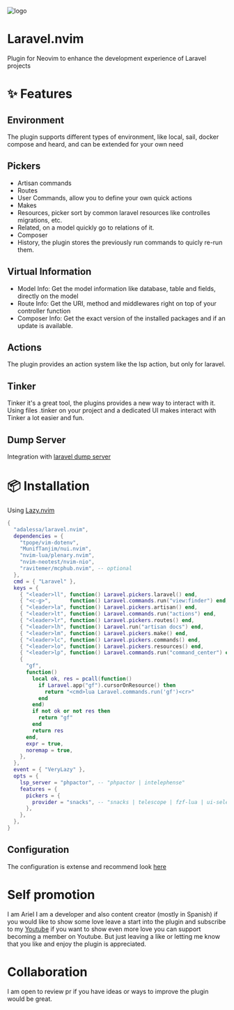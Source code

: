 ![logo](img/logo.png)
# Laravel.nvim
Plugin for Neovim to enhance the development experience of Laravel projects


# ✨ Features

## Environment
The plugin supports different types of environment, like local, sail, docker compose and heard, and can be extended for your own need

## Pickers
- Artisan commands
- Routes
- User Commands, allow you to define your own quick actions
- Makes
- Resources, picker sort by common laravel resources like controlles migrations, etc.
- Related, on a model quickly go to relations of it.
- Composer
- History, the plugin stores the previously run commands to quicly re-run them.

## Virtual Information
- Model Info: Get the model information like database, table and fields, directly on the model
- Route Info: Get the URI, method and middlewares right on top of your controller function
- Composer Info: Get the exact version of the installed packages and if an update is available.

## Actions
The plugin provides an action system like the lsp action, but only for laravel.

## Tinker
Tinker it's a great tool, the plugins provides a new way to interact with it.
Using files .tinker on your project and a dedicated UI makes interact with Tinker
a lot easier and fun.

## Dump Server
Integration with [laravel dump server](https://github.com/beyondcode/laravel-dump-server)

# 📦 Installation

Using [Lazy.nvim](https://github.com/foke/lazy.nvim)
```lua
{
  "adalessa/laravel.nvim",
  dependencies = {
    "tpope/vim-dotenv",
    "MunifTanjim/nui.nvim",
    "nvim-lua/plenary.nvim",
    "nvim-neotest/nvim-nio",
    "ravitemer/mcphub.nvim", -- optional
  },
  cmd = { "Laravel" },
  keys = {
    { "<leader>ll", function() Laravel.pickers.laravel() end,              desc = "Laravel: Open Laravel Picker" },
    { "<c-g>",      function() Laravel.commands.run("view:finder") end,    desc = "Laravel: Open View Finder" },
    { "<leader>la", function() Laravel.pickers.artisan() end,              desc = "Laravel: Open Artisan Picker" },
    { "<leader>lt", function() Laravel.commands.run("actions") end,        desc = "Laravel: Open Actions Picker" },
    { "<leader>lr", function() Laravel.pickers.routes() end,               desc = "Laravel: Open Routes Picker" },
    { "<leader>lh", function() Laravel.run("artisan docs") end,            desc = "Laravel: Open Documentation" },
    { "<leader>lm", function() Laravel.pickers.make() end,                 desc = "Laravel: Open Make Picker" },
    { "<leader>lc", function() Laravel.pickers.commands() end,             desc = "Laravel: Open Commands Picker" },
    { "<leader>lo", function() Laravel.pickers.resources() end,            desc = "Laravel: Open Resources Picker" },
    { "<leader>lp", function() Laravel.commands.run("command_center") end, desc = "Laravel: Open Command Center" },
    {
      "gf",
      function()
        local ok, res = pcall(function()
          if Laravel.app("gf").cursorOnResource() then
            return "<cmd>lua Laravel.commands.run('gf')<cr>"
          end
        end)
        if not ok or not res then
          return "gf"
        end
        return res
      end,
      expr = true,
      noremap = true,
    },
  },
  event = { "VeryLazy" },
  opts = {
    lsp_server = "phpactor", -- "phpactor | intelephense"
    features = {
      pickers = {
        provider = "snacks", -- "snacks | telescope | fzf-lua | ui-select"
      },
    },
  },
}
```

## Configuration
The configuration is extense and recommend look [here](lua/laravel/options/default.lua)

# Self promotion
I am Ariel I am a developer and also content creator (mostly in Spanish)
if you would like to show some love leave a start into the plugin and subscribe to my [Youtube](https://youtube.com/@Alpha_Dev)
if you want to show even more love you can support becoming a member on Youtube.
But just leaving a like or letting me know that you like and enjoy the plugin is appreciated.

# Collaboration
I am open to review pr if you have ideas or ways to improve the plugin would be great.
